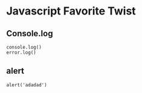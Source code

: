# Javascript  Favorite Twist
	

## Console.log
```
console.log()
error.log()

```

## alert
```
alert('adadad')
```

